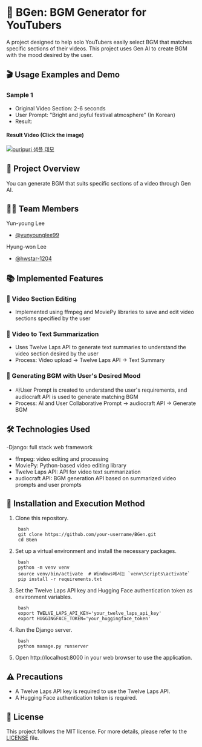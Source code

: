 # 🎵 BGen: BGM Generator for YouTubers
A project designed to help solo YouTubers easily select BGM that matches specific sections of their videos. This project uses Gen AI to create BGM with the mood desired by the user.
## 🎬 Usage Examples and Demo
### Sample 1
- Original Video Section: 2-6 seconds
- User Prompt: "Bright and joyful festival atmosphere" (In Korean)
- Result:
#### Result Video (Click the image)
[![puripuri 샘플 데모](https://img.youtube.com/vi/OungXXpJo4U/0.jpg)](https://youtu.be/OungXXpJo4U)

## 🚀 Project Overview
You can generate BGM that suits specific sections of a video through Gen AI.
## 🧑‍💻  Team Members
Yun-young Lee
  - [@yunyounglee99](https://github.com/yunyounglee99)

Hyung-won Lee
  - [@hwstar-1204](https://github.com/hwstar-1204) 
## 📚 Implemented Features
### 📌 Video Section Editing
- Implemented using ffmpeg and MoviePy libraries to save and edit video sections specified by the user
### 📌 Video to Text Summarization
- Uses Twelve Laps API to generate text summaries to understand the video section desired by the user
- Process: Video upload → Twelve Laps API → Text Summary
### 📌 Generating BGM with User's Desired Mood
- 사User Prompt is created to understand the user's requirements, and audiocraft API is used to generate matching BGM
- Process: AI and User Collaborative Prompt → audiocraft API → Generate BGM
## 🛠 Technologies Used
-Django: full stack web framework
- ffmpeg: video editing and processing
- MoviePy: Python-based video editing library
- Twelve Laps API: API for video text summarization
- audiocraft API: BGM generation API based on summarized video prompts and user prompts
## 📝 Installation and Execution Method
1. Clone this repository.
   ```
    bash
    git clone https://github.com/your-username/BGen.git
    cd BGen
   ```
    
3. Set up a virtual environment and install the necessary packages.
   ```
    bash
    python -m venv venv
    source venv/bin/activate  # Windows에서는 `venv\Scripts\activate`
    pip install -r requirements.txt
   ```
   
5. Set the Twelve Laps API key and Hugging Face authentication token as environment variables.
   ```
    bash
    export TWELVE_LAPS_API_KEY='your_twelve_laps_api_key'
    export HUGGINGFACE_TOKEN='your_huggingface_token'
   ```
    
7. Run the Django server.
   ```
    bash
    python manage.py runserver
   ```
    
9. Open http://localhost:8000 in your web browser to use the application.
## ⚠️ Precautions
- A Twelve Laps API key is required to use the Twelve Laps API.
- A Hugging Face authentication token is required.
## 📜 License
This project follows the MIT license. For more details, please refer to the [LICENSE](./LICENSE) file.
